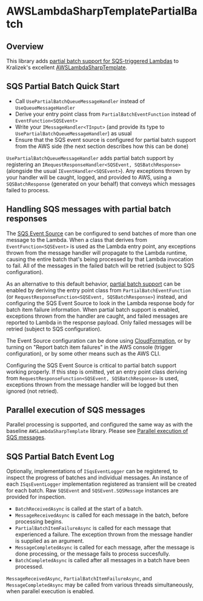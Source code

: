 # AWSLambdaSharpTemplatePartialBatch

## Overview

This library adds [partial batch support for SQS-triggered Lambdas](https://aws.amazon.com/about-aws/whats-new/2021/11/aws-lambda-partial-batch-response-sqs-event-source/) to Kralizek's excellent [AWSLambdaSharpTemplate](https://github.com/Kralizek/AWSLambdaSharpTemplate).

## SQS Partial Batch Quick Start

 - Call `UsePartialBatchQueueMessageHandler` instead of `UseQueueMessageHandler`
 - Derive your entry point class from `PartialBatchEventFunction` instead of `EventFunction<SQSEvent>`
 - Write your `IMessageHandler<TInput>` (and provide its type to `UsePartialBatchQueueMessageHandler`) as usual
 - Ensure that the SQS event source is configured for partial batch support from the AWS side (the next section describes how this can be done)

`UsePartialBatchQueueMessageHandler` adds partial batch support by registering an `IRequestResponseHandler<SQSEvent, SQSBatchResponse>` (alongside the usual `IEventHandler<SQSEvent>`). Any exceptions thrown by your handler will be caught, logged, and provided to AWS, using a `SQSBatchResponse` (generated on your behalf) that conveys which messages failed to process.

## Handling SQS messages with partial batch responses

The [SQS Event Source](https://docs.aws.amazon.com/lambda/latest/dg/with-sqs.html) can be configured to send batches of more than one message to the Lambda. When a class that derives from `EventFunction<SQSEvent>` is used as the Lambda entry point, any exceptions thrown from the message handler will propagate to the Lambda runtime, causing the entire batch that's being processed by that Lambda invocation to fail. All of the messages in the failed batch will be retried (subject to SQS configuration).

As an alternative to this default behavior, [partial batch support](https://aws.amazon.com/about-aws/whats-new/2021/11/aws-lambda-partial-batch-response-sqs-event-source/) can be enabled by deriving the entry point class from `PartialBatchEventFunction` (or `RequestResponseFunction<SQSEvent, SQSBatchResponse>`) instead, and configuring the SQS Event Source to look in the Lambda response body for batch item failure information. When partial batch support is enabled, exceptions thrown from the handler are caught, and failed messages are reported to Lambda in the response payload. Only failed messages will be retried (subject to SQS configuration).

The Event Source configuration can be done using [CloudFormation](https://docs.aws.amazon.com/AWSCloudFormation/latest/UserGuide/aws-resource-lambda-eventsourcemapping.html#cfn-lambda-eventsourcemapping-functionresponsetypes), or by turning on "Report batch item failures" in the AWS console (trigger configuration), or by some other means such as the AWS CLI.

Configuring the SQS Event Source is critical to partial batch support working properly. If this step is omitted, yet an entry point class deriving from `RequestResponseFunction<SQSEvent, SQSBatchResponse>` is used, exceptions thrown from the message handler will be logged but then ignored (not retried).

## Parallel execution of SQS messages

Parallel processing is supported, and configured the same way as with the baseline `AWSLambdaSharpTemplate` library. Please see [Parallel execution of SQS messages](https://github.com/Kralizek/AWSLambdaSharpTemplate#parallel-execution-of-sqs-messages).

## SQS Partial Batch Event Log

Optionally, implementations of `ISqsEventLogger` can be registered, to inspect the progress of batches and individual messages. An instance of each `ISqsEventLogger` implementation registered as transient will be created for each batch. Raw `SQSEvent` and `SQSEvent.SQSMessage` instances are provided for inspection.

 - `BatchReceivedAsync` is called at the start of a batch.
 - `MessageReceivedAsync` is called for each message in the batch, before processing begins.
 - `PartialBatchItemFailureAsync` is called for each message that experienced a failure. The exception thrown from the message handler is supplied as an argument.
 - `MessageCompletedAsync` is called for each message, after the message is done processing, or the message fails to process succesfully.
 - `BatchCompletedAsync` is called after all messages in a batch have been processed.

`MessageReceivedAsync`, `PartialBatchItemFailureAsync`, and `MessageCompletedAsync` may be called from various threads simultaneously, when parallel execution is enabled.
